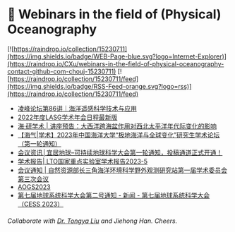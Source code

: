 # 🌊 Webinars in the field of (Physical) Oceanography

[![https://raindrop.io/collection/15230711](https://img.shields.io/badge/WEB-Page-blue.svg?logo=Internet-Explorer)](https://raindrop.io/CXu/webinars-in-the-field-of-physical-oceanography-contact-github-com-chouj-15230711) [![https://raindrop.io/collection/15230711/feed](https://img.shields.io/badge/RSS-Feed-orange.svg?logo=rss)](https://raindrop.io/collection/15230711/feed)

<!-- BLOG-POST-LIST:START -->
- [凌峰论坛第86讲｜海洋遥感科学技术与应用](https://mp.weixin.qq.com/s/sryrrUUPR9KLbNXWowzwCw)
- [2022年度LASG学术年会日程最新版](https://mp.weixin.qq.com/s/D_WskNZoArugkT-ujaEhvA?scene=25#wechat_redirect)
- [海·研学术 | 讲座预告：大西洋跨海盆作用对西北太平洋年代际变化的影响](https://mp.weixin.qq.com/s/x8_t0Z6cIwQmDVF-cr8UdA)
- [【海气|学术】2023年中国海洋大学“极地海洋与全球变化”研究生学术论坛 （第一轮通知）](https://mp.weixin.qq.com/s/WZ2nK1UaWVpXXdnAYXGzDw)
- [会议资讯│宜居地球–可持续地球科学大会第一轮通知，投稿通道正式开通！](https://mp.weixin.qq.com/s/S6Fon5xM8opQRqv0Ao5ZNQ)
- [学术报告| LTO国家重点实验室学术报告2023-5](https://mp.weixin.qq.com/s/l05r-8-TjRJ0dVjZW4lMUA)
- [会议通知 | 自然资源部长三角海洋环境科学野外观测研究站第一届学术委员会第三次会议](https://mp.weixin.qq.com/s/iDJWyhHxOy8L9q5wvwj4tQ)
- [AOGS2023](https://www.asiaoceania.org/aogs2023/public.asp?page=home.asp)
- [第七届地球系统科学大会第二号通知 - 新闻 - 第七届地球系统科学大会（CESS 2023）](http://www.cess.org.cn/Data/View/1818)
<!-- BLOG-POST-LIST:END -->

###### Collaborate with [Dr. Tongya Liu](https://liutongya.github.io/) and Jiehong Han. Cheers.
